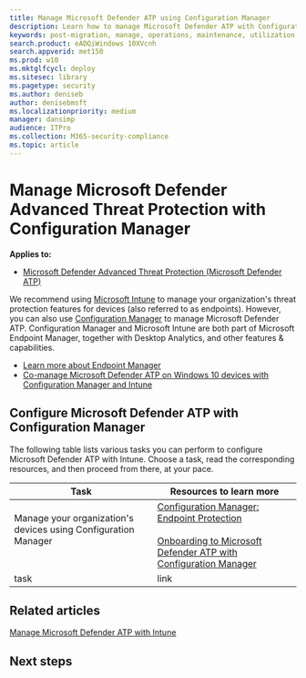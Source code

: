 ```yaml
---
title: Manage Microsoft Defender ATP using Configuration Manager
description: Learn how to manage Microsoft Defender ATP with Configuration Manager
keywords: post-migration, manage, operations, maintenance, utilization, Configuration Manager, windows defender advanced threat protection, atp, edr
search.product: eADQiWindows 10XVcnh
search.appverid: met150
ms.prod: w10
ms.mktglfcycl: deploy
ms.sitesec: library
ms.pagetype: security
ms.author: deniseb
author: denisebmsft
ms.localizationpriority: medium
manager: dansimp
audience: ITPro
ms.collection: M365-security-compliance 
ms.topic: article
---
```


# Manage Microsoft Defender Advanced Threat Protection with Configuration Manager

**Applies to:**
- [Microsoft Defender Advanced Threat Protection (Microsoft Defender ATP)](https://go.microsoft.com/fwlink/p/?linkid=2069559)

We recommend using [Microsoft Intune](https://docs.microsoft.com/mem/intune/fundamentals/what-is-intune) to manage your organization's threat protection features for devices (also referred to as endpoints). However, you can also use [Configuration Manager](https://docs.microsoft.com/mem/configmgr/core/understand/introduction) to manage Microsoft Defender ATP. Configuration Manager and Microsoft Intune are both part of Microsoft Endpoint Manager, together with Desktop Analytics, and other features & capabilities. 
- [Learn more about Endpoint Manager](https://docs.microsoft.com/mem/endpoint-manager-overview)
- [Co-manage Microsoft Defender ATP on Windows 10 devices with Configuration Manager and Intune](manage-atp-post-migration-intune.md)

## Configure Microsoft Defender ATP with Configuration Manager

The following table lists various tasks you can perform to configure Microsoft Defender ATP with Intune. Choose a task, read the corresponding resources, and then proceed from there, at your pace.


|Task  |Resources to learn more  |
|---------|---------|
|Manage your organization's devices using Configuration Manager <br/><br/>    |[Configuration Manager: Endpoint Protection](https://docs.microsoft.com/mem/configmgr/protect/deploy-use/endpoint-protection)  <br/><br/>[Onboarding to Microsoft Defender ATP with Configuration Manager](https://docs.microsoft.com/mem/configmgr/protect/deploy-use/defender-advanced-threat-protection#about-onboarding-to-atp-with-configuration-manager)      |
|task   |link       |

## Related articles

[Manage Microsoft Defender ATP with Intune](manage-atp-post-migration-intune.md)

## Next steps
